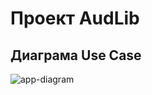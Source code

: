 # Проект AudLib
## Диаграма Use Case
![app-diagram](https://github.com/user-attachments/assets/a3b82df9-87bb-461d-9788-94dc5980c6c0)
